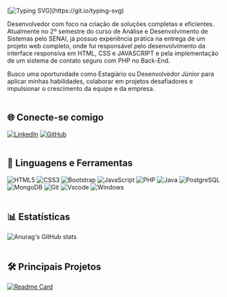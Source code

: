 [![Typing SVG](https://readme-typing-svg.demolab.com?font=Fira+Code&weight=500&size=25&duration=1500&pause=1000&color=FFFFFF&background=6AF9FF00&vCenter=true&width=435&lines=Ol%C3%A1!%F0%9F%91%8B;Eu+sou+o+Nickolas+Machado!)](https://git.io/typing-svg)

Desenvolvedor com foco na criação de soluções completas e eficientes. Atualmente no 2º semestre do curso de Análise e Desenvolvimento de Sistemas pelo SENAI, já possuo experiência prática na entrega de um projeto web completo, onde fui responsável pelo desenvolvimento da interface responsiva em HTML, CSS e JAVASCRIPT e pela implementação de um sistema de contato seguro com PHP no Back-End.

Busco uma oportunidade como Estagiário ou Desenvolvedor Júnior para aplicar minhas habilidades, colaborar em projetos desafiadores e impulsionar o crescimento da equipe e da empresa.
<br>
<br>

## 🌐 Conecte-se comigo
[![LinkedIn](https://img.shields.io/badge/LinkedIn-0077B5?style=for-the-badge&logo=linkedin&logoColor=white)](https://www.linkedin.com/in/nickolasrmachado/)
[![GitHub](https://img.shields.io/badge/GitHub-000?style=for-the-badge&logo=github&logoColor=white)](https://github.com/nick0lasrm)
<br>
<br>

## 🧰 Linguagens e Ferramentas
![HTML5](https://img.shields.io/badge/HTML5-E34F26?style=for-the-badge&logo=html5&logoColor=white)
![CSS3](https://img.shields.io/badge/CSS3-1572B6?style=for-the-badge&logo=css3&logoColor=white)
![Bootstrap](https://img.shields.io/badge/-boostrap-221199?style=for-the-badge&logo=bootstrap)
![JavaScript](https://img.shields.io/badge/JavaScript-F7DF1E?style=for-the-badge&logo=javascript&logoColor=black)
![PHP](https://img.shields.io/badge/PHP-777BB4?style=for-the-badge&logo=php&logoColor=white)
![Java](https://img.shields.io/badge/java-%23ED8B00.svg?style=for-the-badge&logo=openjdk&logoColor=white)
![PostgreSQL](https://img.shields.io/badge/PostgreSQL-224499?style=for-the-badge&logo=postgresql)
![MongoDB](https://img.shields.io/badge/MongoDB-%234ea94b.svg?style=for-the-badge&logo=mongodb&logoColor=white)
![Git](https://img.shields.io/badge/GIT-E44C30?style=for-the-badge&logo=git&logoColor=white)
![Vscode](https://img.shields.io/badge/Vscode-007ACC?style=for-the-badge&logo=visual-studio-code&logoColor=white)
![Windows](https://img.shields.io/badge/Windows-000?style=for-the-badge&logo=windows&logoColor=2CA5E0)
<br>
<br>

## 📊 Estatísticas
![Anurag's GitHub stats](https://github-readme-stats.vercel.app/api?username=nick0lasrm&show_icons=true&icon_color=fff&bg_color=000&theme=dark)
<br>
<br>

## 🛠️ Principais Projetos
[![Readme Card](https://github-readme-stats.vercel.app/api/pin/?username=nick0lasrm&repo=project-site-adg-solucoes-industriais&icon_color=fff&bg_color=000&theme=dark)](https://github.com/nick0lasrm/project-site-adg-solucoes-industriais/)

